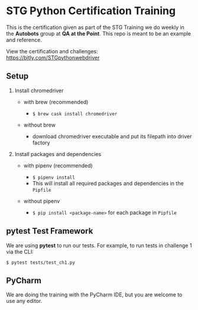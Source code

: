 # STG Python Certification Training
This is the certification given as part of the STG Training we do weekly in the **Autobots** group at **QA at the Point**.
This repo is meant to be an example and reference.

View the certification and challenges:
https://bitly.com/STGpythonwebdriver

## Setup

1. Install chromedriver

    * with brew (recommended)
        * `$ brew cask install chromedriver`
        
    * without brew
        * download chromedriver executable and put its filepath into driver factory
    
2. Install packages and dependencies

    * with pipenv (recommended)
        * `$ pipenv install`
        * This will install all required packages and dependencies in the `Pipfile`

    * without pipenv
        * `$ pip install <package-name>` for each package in `Pipfile`

## pytest Test Framework

We are using **pytest** to run our tests. For example, to run tests in challenge 1 via the CLI:

`$ pytest tests/test_ch1.py`

## PyCharm

We are doing the training with the PyCharm IDE, but you are welcome to use any editor.

